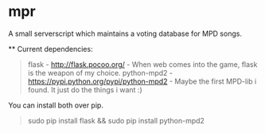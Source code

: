mpr
===

A small serverscript which maintains a voting database for MPD songs.

** Current dependencies:
>flask - http://flask.pocoo.org/ - When web comes into the game, flask is the weapon of my choice.
>python-mpd2 - https://pypi.python.org/pypi/python-mpd2 - Maybe the first MPD-lib i found. It just do the things i want :)

You can install both over pip.
>sudo pip install flask && sudo pip install python-mpd2
